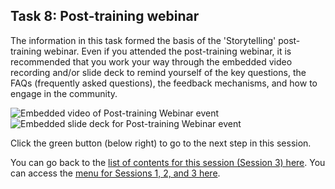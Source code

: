 ## Task 8: Post-training webinar

The information in this task formed the basis of the 'Storytelling' post-training webinar. Even if you attended the post-training webinar, it is recommended that you work your way through the embedded video recording and/or slide deck to remind yourself of the key questions, the FAQs (frequently asked questions), the feedback mechanisms, and how to engage in the community.
 
![Embedded video of Post-training Webinar event](images/ks1storytelling-PostTrainingEventVideo.gif)
![Embedded slide deck for Post-training Webinar event](images/ks1storytelling-PostTrainingEventSlideDeck.gif)

Click the green button (below right) to go to the next step in this session.

You can go back to the [list of contents for this session (Session 3) here](https://projects.raspberrypi.org/en/projects/KS1StorytellingTraining_Session3_GBICi1b).
You can access the [menu for Sessions 1, 2, and 3 here](https://projects.raspberrypi.org/en/pathways/ks1-storytellingtraining-gbici1b).
